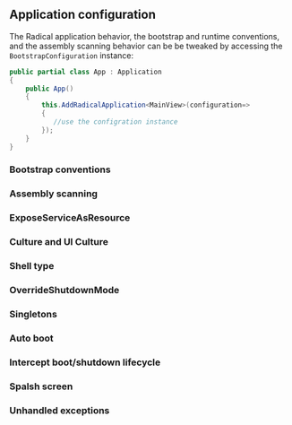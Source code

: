 ## Application configuration

The Radical application behavior, the bootstrap and runtime conventions, and the assembly scanning behavior can be be tweaked by accessing the `BootstrapConfiguration` instance:

```csharp
public partial class App : Application
{
    public App()
    {
        this.AddRadicalApplication<MainView>(configuration=>
        {
           //use the configration instance
        });
    }
}
```

### Bootstrap conventions

### Assembly scanning

### ExposeServiceAsResource

### Culture and UI Culture

### Shell type

### OverrideShutdownMode

### Singletons

### Auto boot

### Intercept boot/shutdown lifecycle

### Spalsh screen

### Unhandled exceptions

